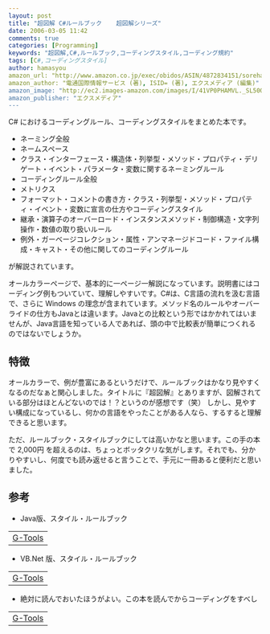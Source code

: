 ```yaml
---
layout: post
title: "超図解 C#ルールブック    超図解シリーズ"
date: 2006-03-05 11:42
comments: true
categories: [Programming]
keywords: "超図解,C#,ルールブック,コーディングスタイル,コーディング規約"
tags: [C#,コーディングスタイル]
author: hamasyou
amazon_url: "http://www.amazon.co.jp/exec/obidos/ASIN/4872834151/sorehabooks-22/503-1103268-4933532?%5Fencoding=UTF8&camp=247&link%5Fcode=xm2"
amazon_author: "電通国際情報サービス (著), ISID= (著), エクスメディア (編集)"
amazon_image: "http://ec2.images-amazon.com/images/I/41VP0PHAMVL._SL500_AA300_.jpg"
amazon_publisher: "エクスメディア"
---
```


C# におけるコーディングルール、コーディングスタイルをまとめた本です。

<ul><li>ネーミング全般</li>
<li>ネームスペース</li>
<li>クラス・インターフェース・構造体・列挙型・メソッド・プロパティ・デリゲート・イベント・パラメータ・変数に関するネーミングルール</li>
<li>コーディングルール全般</li>
<li>メトリクス</li>
<li>フォーマット・コメントの書き方・クラス・列挙型・メソッド・プロパティ・イベント・変数に宣言の仕方やコーディングスタイル</li>
<li>継承・演算子のオーバーロード・インスタンスメソッド・制御構造・文字列操作・数値の取り扱いルール</li>
<li>例外・ガーベージコレクション・属性・アンマネージドコード・ファイル構成・キャスト・その他に関してのコーディングルール</li>
</ul>

が解説されています。

オールカラーページで、基本的に一ページ一解説になっています。説明書にはコーディング例もついていて、理解しやすいです。C#は、C言語の流れを汲む言語で、さらに Windows の理念が含まれています。メソッド名のルールやオーバーライドの仕方もJavaとは違います。Javaとの比較という形ではかかれてはいませんが、Java言語を知っている人であれば、頭の中で比較表が簡単につくれるのではないでしょうか。


<!-- more -->

<h2>特徴</h2>

オールカラーで、例が豊富にあるというだけで、ルールブックはかなり見やすくなるのだなぁと関心しました。タイトルに『超図解』とありますが、図解されている部分はほとんどないのでは！？というのが感想です（笑） しかし、見やすい構成になっているし、何かの言語をやったことがある人なら、するすると理解できると思います。

ただ、ルールブック・スタイルブックにしては高いかなと思います。この手の本で 2,000円 を超えるのは、ちょっとボッタクリな気がします。それでも、分かりやすいし、何度でも読み返せると言うことで、手元に一冊あると便利だと思いました。

<h2>参考</h2>

+ Java版、スタイル・ルールブック
<div class="rakuten"><table  width="400" border="0" cellpadding="5"><tr><td colspan="2" ><a href="http://www.amazon.co.jp/exec/obidos/ASIN/4872833449/sorehabooks-22/ref=nosim/" rel="external nofollow">G-Tools</a></font></td></tr></table></div>

+ VB.Net 版、スタイル・ルールブック
<div class="rakuten"><table width="400"  border="0" cellpadding="5"><tr><td colspan="2" ><a href="http://www.amazon.co.jp/exec/obidos/ASIN/487283416X/sorehabooks-22/ref=nosim/" rel="external nofollow">G-Tools</a></font></td></tr></table></div>

+ 絶対に読んでおいたほうがよい。この本を読んでからコーディングをすべし
<div class="rakuten"><table width="400"  border="0" cellpadding="5"><tr><td colspan="2" ><a href="http://www.amazon.co.jp/exec/obidos/ASIN/4756136494/sorehabooks-22/ref=nosim/" rel="external nofollow">G-Tools</a></font></td></tr></table></div>




